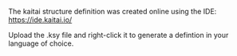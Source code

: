 The kaitai structure definition was created online using the IDE: https://ide.kaitai.io/

Upload the .ksy file and right-click it to generate a defintion in your language of choice.